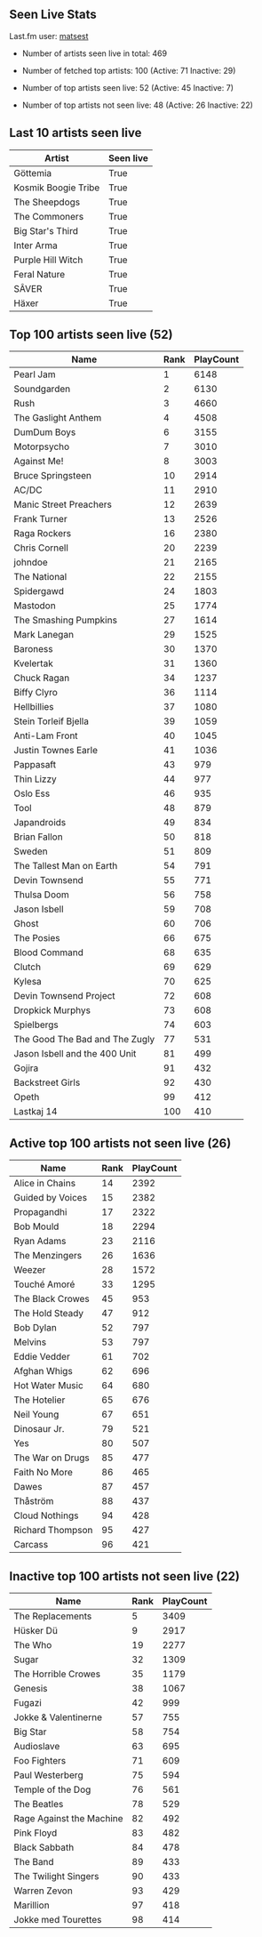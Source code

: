 ## Seen Live Stats

Last.fm user: [matsest](https://www.last.fm/user/matsest)

- Number of artists seen live in total: 469

- Number of fetched top artists: 100 (Active: 71 Inactive: 29)

- Number of top artists seen live: 52 (Active: 45 Inactive: 7)

- Number of top artists not seen live: 48 (Active: 26 Inactive: 22)

## Last 10 artists seen live

Artist              | Seen live
------------------- | ---------
Göttemia            | True     
Kosmik Boogie Tribe | True     
The Sheepdogs       | True     
The Commoners       | True     
Big Star's Third    | True     
Inter Arma          | True     
Purple Hill Witch   | True     
Feral Nature        | True     
SÂVER               | True     
Häxer               | True     

## Top 100 artists seen live (52)

Name                           | Rank | PlayCount
------------------------------ | ---- | ---------
Pearl Jam                      | 1    | 6148     
Soundgarden                    | 2    | 6130     
Rush                           | 3    | 4660     
The Gaslight Anthem            | 4    | 4508     
DumDum Boys                    | 6    | 3155     
Motorpsycho                    | 7    | 3010     
Against Me!                    | 8    | 3003     
Bruce Springsteen              | 10   | 2914     
AC/DC                          | 11   | 2910     
Manic Street Preachers         | 12   | 2639     
Frank Turner                   | 13   | 2526     
Raga Rockers                   | 16   | 2380     
Chris Cornell                  | 20   | 2239     
johndoe                        | 21   | 2165     
The National                   | 22   | 2155     
Spidergawd                     | 24   | 1803     
Mastodon                       | 25   | 1774     
The Smashing Pumpkins          | 27   | 1614     
Mark Lanegan                   | 29   | 1525     
Baroness                       | 30   | 1370     
Kvelertak                      | 31   | 1360     
Chuck Ragan                    | 34   | 1237     
Biffy Clyro                    | 36   | 1114     
Hellbillies                    | 37   | 1080     
Stein Torleif Bjella           | 39   | 1059     
Anti-Lam Front                 | 40   | 1045     
Justin Townes Earle            | 41   | 1036     
Pappasaft                      | 43   | 979      
Thin Lizzy                     | 44   | 977      
Oslo Ess                       | 46   | 935      
Tool                           | 48   | 879      
Japandroids                    | 49   | 834      
Brian Fallon                   | 50   | 818      
Sweden                         | 51   | 809      
The Tallest Man on Earth       | 54   | 791      
Devin Townsend                 | 55   | 771      
Thulsa Doom                    | 56   | 758      
Jason Isbell                   | 59   | 708      
Ghost                          | 60   | 706      
The Posies                     | 66   | 675      
Blood Command                  | 68   | 635      
Clutch                         | 69   | 629      
Kylesa                         | 70   | 625      
Devin Townsend Project         | 72   | 608      
Dropkick Murphys               | 73   | 608      
Spielbergs                     | 74   | 603      
The Good The Bad and The Zugly | 77   | 531      
Jason Isbell and the 400 Unit  | 81   | 499      
Gojira                         | 91   | 432      
Backstreet Girls               | 92   | 430      
Opeth                          | 99   | 412      
Lastkaj 14                     | 100  | 410      

## Active top 100 artists not seen live (26)

Name             | Rank | PlayCount
---------------- | ---- | ---------
Alice in Chains  | 14   | 2392     
Guided by Voices | 15   | 2382     
Propagandhi      | 17   | 2322     
Bob Mould        | 18   | 2294     
Ryan Adams       | 23   | 2116     
The Menzingers   | 26   | 1636     
Weezer           | 28   | 1572     
Touché Amoré     | 33   | 1295     
The Black Crowes | 45   | 953      
The Hold Steady  | 47   | 912      
Bob Dylan        | 52   | 797      
Melvins          | 53   | 797      
Eddie Vedder     | 61   | 702      
Afghan Whigs     | 62   | 696      
Hot Water Music  | 64   | 680      
The Hotelier     | 65   | 676      
Neil Young       | 67   | 651      
Dinosaur Jr.     | 79   | 521      
Yes              | 80   | 507      
The War on Drugs | 85   | 477      
Faith No More    | 86   | 465      
Dawes            | 87   | 457      
Thåström         | 88   | 437      
Cloud Nothings   | 94   | 428      
Richard Thompson | 95   | 427      
Carcass          | 96   | 421      

## Inactive top 100 artists not seen live (22)

Name                     | Rank | PlayCount
------------------------ | ---- | ---------
The Replacements         | 5    | 3409     
Hüsker Dü                | 9    | 2917     
The Who                  | 19   | 2277     
Sugar                    | 32   | 1309     
The Horrible Crowes      | 35   | 1179     
Genesis                  | 38   | 1067     
Fugazi                   | 42   | 999      
Jokke & Valentinerne     | 57   | 755      
Big Star                 | 58   | 754      
Audioslave               | 63   | 695      
Foo Fighters             | 71   | 609      
Paul Westerberg          | 75   | 594      
Temple of the Dog        | 76   | 561      
The Beatles              | 78   | 529      
Rage Against the Machine | 82   | 492      
Pink Floyd               | 83   | 482      
Black Sabbath            | 84   | 478      
The Band                 | 89   | 433      
The Twilight Singers     | 90   | 433      
Warren Zevon             | 93   | 429      
Marillion                | 97   | 418      
Jokke med Tourettes      | 98   | 414      

